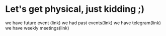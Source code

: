 # Let's get physical, just kidding ;)
we have future event (link)
we had past events(link)
we have telegram(link)
we have weekly meetings(link)